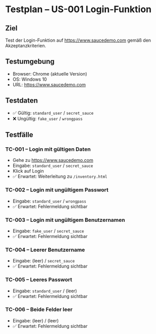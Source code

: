 # Testplan – US-001 Login-Funktion

## Ziel
Test der Login-Funktion auf https://www.saucedemo.com gemäß den Akzeptanzkriterien.

## Testumgebung
- Browser: Chrome (aktuelle Version)
- OS: Windows 10
- URL: https://www.saucedemo.com

## Testdaten
- ✅ Gültig: `standard_user` / `secret_sauce`
- ❌ Ungültig: `fake_user` / `wrongpass`

## Testfälle

### TC-001 – Login mit gültigen Daten
- Gehe zu https://www.saucedemo.com
- Eingabe: `standard_user` / `secret_sauce`
- Klick auf Login
- ✅ Erwartet: Weiterleitung zu `/inventory.html`

### TC-002 – Login mit ungültigem Passwort
- Eingabe: `standard_user` / `wrongpass`
- ✅ Erwartet: Fehlermeldung sichtbar

### TC-003 – Login mit ungültigem Benutzernamen
- Eingabe: `fake_user` / `secret_sauce`
- ✅ Erwartet: Fehlermeldung sichtbar

### TC-004 – Leerer Benutzername
- Eingabe: (leer) / `secret_sauce`
- ✅ Erwartet: Fehlermeldung sichtbar

### TC-005 – Leeres Passwort
- Eingabe: `standard_user` / (leer)
- ✅ Erwartet: Fehlermeldung sichtbar

### TC-006 – Beide Felder leer
- Eingabe: (leer) / (leer)
- ✅ Erwartet: Fehlermeldung sichtbar